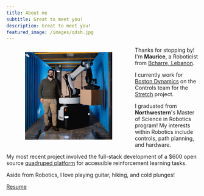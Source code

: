 ```yaml
---
title: About me
subtitle: Great to meet you!
description: Great to meet you!
featured_image: /images/qdsh.jpg
---
```

<figure style= "text-align: center; float: left; width: 65%; margin-right: 2%; margin-left: 0%; font-style: italic">
    <img src="/images/me.jpeg" style="width: 70%;" class="img-fluid rounded">
  </figure>

Thanks for stopping by! I'm **Maurice**, a Roboticist from [Bcharre, Lebanon](https://en.wikipedia.org/wiki/Bsharri).

I currently work for [Boston Dynamics](https://www.bostondynamics.com) on the Controls team for the [Stretch](https://www.bostondynamics.com/stretch) project.

I graduated from **Northwestern**'s Master of Science in Robotics program! My interests within Robotics include controls, path planning, and hardware.


My most recent project involved the full-stack development of a $600 open source [quadruped platform](https://moribots.github.io/project/spot-mini-mini) for accessible reinforcement learning tasks.

Aside from Robotics, I love playing guitar, hiking, and cold plunges! 

<a href="https://moribots.github.io/images/MR.pdf" class="button button--large" download="MR.pdf">Resume</a>